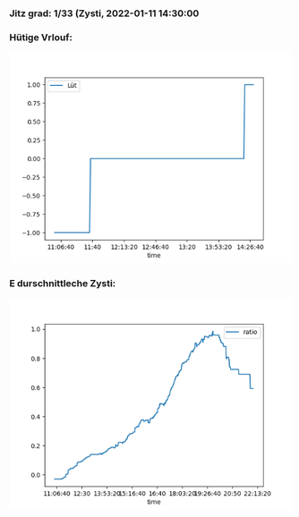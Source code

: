 ### Jitz grad: 1/33 (Zysti, 2022-01-11 14:30:00

### Hütige Vrlouf:
![Graph](Today.png)

### E durschnittleche Zysti:
![Graph](Zysti.png)